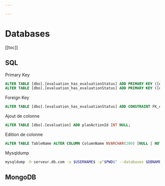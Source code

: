 ```yaml
---

---
```


# Databases

[[toc]]

## SQL

Primary Key

```sql
ALTER TABLE [dbo].[evaluation_has_evaluationStatus] ADD PRIMARY KEY ([evaluationId],[evaluationStatusId]);
ALTER TABLE [dbo].[evaluation_has_evaluationStatus] ADD PRIMARY KEY ([evaluationId]); 
```

Foreign Key

```sql
ALTER TABLE [dbo].[evaluation_has_evaluationStatus] ADD CONSTRAINT FK_evaluationStatusHSEvaluationStatusId_evaluationStatus FOREIGN KEY ([evaluationStatusId]) REFERENCES [dbo].[evaluationStatus]([id]); 
```

Ajout de colonne

```sql
ALTER TABLE [dbo].[evaluation] ADD planActionId INT NULL; 
```

Edition de colonne

```sql
ALTER TABLE TableName ALTER COLUMN ColumnName NVARCHAR(200) [NULL | NOT NULL] 
```

Mysqldump

```bash
mysqldump -h serveur.db.com -u $USERNAME$ -p"$PWD$" --databases $DBNAME$ > /Volumes/Data/dump.sql
```

## MongoDB
